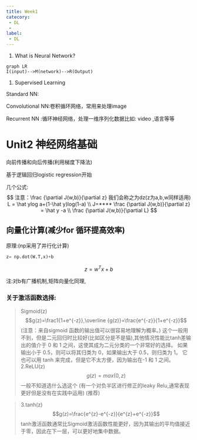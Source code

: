 ```yaml
---
title: Week1
catecory: 
 - DL
 - 
label: 
 - DL
---
```


1. What is Neural Network?

```mermaid
graph LR
I(input)-->M(network)-->R(Output)
```

1. Supervised Learning

Standard NN: 

Convolutional  NN:卷积循环网络，常用来处理image

Recurrent  NN :循环神经网络，处理一维序列化数据比如: video   ,语言等等


# Unit2 神经网络基础

向前传播和向后传播(利用梯度下降法)

基于逻辑回归logistic regression开始

几个公式:
$$
注意：\frac {\partial J(w,b)}{\partial z} 我们会称之为dz(z为a,b,w同样适用)
L = \hat ylog a+(1-\hat y)log(1-a) \\
J=****
\frac {\partial J(w,b)}{\partial z} = \hat y -a  \\
\frac {\partial J(w,b)}{\partial L}
$$

## 向量化计算(减少for 循环提高效率)

原理:(np采用了并行化计算)

```python
z= np.dot(W.T,x)+b
```

$$
z=w^Tx+b
$$

注:对b有广播机制,矩阵向量化同理,

### 关于激活函数选择:

> Sigmoid(z)   
$$g(z)=\frac1{1+e^{-z}},\overline {g(z)}=\frac{e^{-z}}{1+e^{-z}}$$
(注意：来自sigmoid 函数的输出值可以很容易地理解为概率。)
> 这个一般用不到，但是二元回归时比较好(比如区分是不是猫),其他情况性能比tanh差输出的值介于 0 和 1 之间，这使其成为二元分类的一个非常好的选择。 如果输出小于 0.5，则可以将其归类为 0，如果输出大于 0.5，则归类为 1。 它也可以用 tanh 来完成，但是它不太方便，因为输出在-1 和 1 之间。
2.ReLU(z)  $$g(z)=max(0,z)$$
一般不知道选什么选这个 (有一个对负半区进行修正的leaky Relu,通常表现更好但是没有在实践中运用)
(推荐)

>3.tanh(z) $$g(z)=\frac{e^{z}-e^{-z}}{e^{z}+e^{-z}}$$
>tanh激活函数通常比Sigmoid激活函数性能更好，因为其输出的平均值接近于零，因此在下一层，可以更好地集中数据。